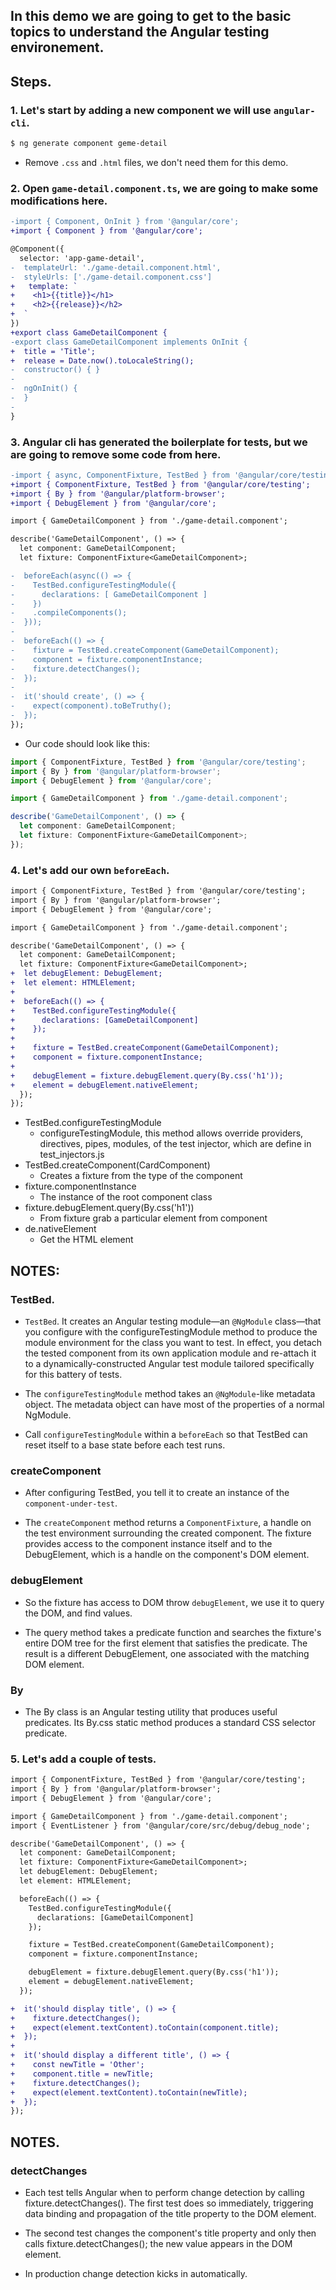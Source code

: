 ## In this demo we are going to get to the basic topics to understand the Angular testing environement.

## Steps.

### 1. Let's start by adding a new component we will use `angular-cli`.

```bash
$ ng generate component geme-detail
```
* Remove `.css` and `.html` files, we don't need them for this demo.

### 2. Open `game-detail.component.ts`, we are going to make some modifications here.

```diff
-import { Component, OnInit } from '@angular/core';
+import { Component } from '@angular/core';

@Component({
  selector: 'app-game-detail',
-  templateUrl: './game-detail.component.html',
-  styleUrls: ['./game-detail.component.css']
+   template: `
+    <h1>{{title}}</h1>
+    <h2>{{release}}</h2>
+  `
})
+export class GameDetailComponent {
-export class GameDetailComponent implements OnInit {
+  title = 'Title';
+  release = Date.now().toLocaleString();
-  constructor() { }
-
-  ngOnInit() {
-  }
-
}

```
### 3. Angular cli has generated the boilerplate for tests, but we are going to remove some code from here.

```diff
-import { async, ComponentFixture, TestBed } from '@angular/core/testing';
+import { ComponentFixture, TestBed } from '@angular/core/testing';
+import { By } from '@angular/platform-browser';
+import { DebugElement } from '@angular/core';

import { GameDetailComponent } from './game-detail.component';

describe('GameDetailComponent', () => {
  let component: GameDetailComponent;
  let fixture: ComponentFixture<GameDetailComponent>;

-  beforeEach(async(() => {
-    TestBed.configureTestingModule({
-      declarations: [ GameDetailComponent ]
-    })
-    .compileComponents();
-  }));
-
-  beforeEach(() => {
-    fixture = TestBed.createComponent(GameDetailComponent);
-    component = fixture.componentInstance;
-    fixture.detectChanges();
-  });
-
-  it('should create', () => {
-    expect(component).toBeTruthy();
-  });
});

```
* Our code should look like this:

```typescript
import { ComponentFixture, TestBed } from '@angular/core/testing';
import { By } from '@angular/platform-browser';
import { DebugElement } from '@angular/core';

import { GameDetailComponent } from './game-detail.component';

describe('GameDetailComponent', () => {
  let component: GameDetailComponent;
  let fixture: ComponentFixture<GameDetailComponent>;
});
```

### 4. Let's add our own `beforeEach`.

```diff
import { ComponentFixture, TestBed } from '@angular/core/testing';
import { By } from '@angular/platform-browser';
import { DebugElement } from '@angular/core';

import { GameDetailComponent } from './game-detail.component';

describe('GameDetailComponent', () => {
  let component: GameDetailComponent;
  let fixture: ComponentFixture<GameDetailComponent>;
+  let debugElement: DebugElement;
+  let element: HTMLElement;
+
+  beforeEach(() => {
+    TestBed.configureTestingModule({
+      declarations: [GameDetailComponent]
+    });
+
+    fixture = TestBed.createComponent(GameDetailComponent);
+    component = fixture.componentInstance;
+
+    debugElement = fixture.debugElement.query(By.css('h1'));
+    element = debugElement.nativeElement;
  });
});

```

* TestBed.configureTestingModule
    * configureTestingModule, this method allows override providers, directives, pipes,
      modules, of the test injector, which are define in test_injectors.js
* TestBed.createComponent(CardComponent)
    *  Creates a fixture from the type of the component
* fixture.componentInstance
    * The instance of the root component class
* fixture.debugElement.query(By.css('h1'))
    * From fixture grab a particular element from component
* de.nativeElement
    * Get the HTML element    

## NOTES: 

### TestBed.

* `TestBed`.  It creates an Angular testing module—an `@NgModule` class—that you configure with the configureTestingModule method to produce the module environment for the class you want to test. In effect, you detach the tested component from its own application module and re-attach it to a dynamically-constructed Angular test module tailored specifically for this battery of tests.

* The `configureTestingModule` method takes an `@NgModule`-like metadata object. The metadata object can have most of the properties of a normal NgModule.

* Call `configureTestingModule` within a `beforeEach` so that TestBed can reset itself to a base state before each test runs.

### createComponent

* After configuring TestBed, you tell it to create an instance of the `component-under-test`.

* The `createComponent` method returns a `ComponentFixture`, a handle on the test environment surrounding the created component. The fixture provides access to the component instance itself and to the DebugElement, which is a handle on the component's DOM element.

### debugElement

* So the fixture has access to DOM throw `debugElement`, we use it to query the DOM, and find values.

* The query method takes a predicate function and searches the fixture's entire DOM tree for the first element that satisfies the predicate. The result is a different DebugElement, one associated with the matching DOM element.

### By

* The By class is an Angular testing utility that produces useful predicates. Its By.css static method produces a standard CSS selector predicate.

### 5. Let's add a couple of tests.

```diff
import { ComponentFixture, TestBed } from '@angular/core/testing';
import { By } from '@angular/platform-browser';
import { DebugElement } from '@angular/core';

import { GameDetailComponent } from './game-detail.component';
import { EventListener } from '@angular/core/src/debug/debug_node';

describe('GameDetailComponent', () => {
  let component: GameDetailComponent;
  let fixture: ComponentFixture<GameDetailComponent>;
  let debugElement: DebugElement;
  let element: HTMLElement;

  beforeEach(() => {
    TestBed.configureTestingModule({
      declarations: [GameDetailComponent]
    });

    fixture = TestBed.createComponent(GameDetailComponent);
    component = fixture.componentInstance;

    debugElement = fixture.debugElement.query(By.css('h1'));
    element = debugElement.nativeElement;
  });

+  it('should display title', () => {
+    fixture.detectChanges();
+    expect(element.textContent).toContain(component.title);
+  });
+
+  it('should display a different title', () => {
+    const newTitle = 'Other';
+    component.title = newTitle;
+    fixture.detectChanges();
+    expect(element.textContent).toContain(newTitle);
+  });
});

```
## NOTES.

### detectChanges

* Each test tells Angular when to perform change detection by calling fixture.detectChanges(). The first test does so immediately, triggering data binding and propagation of the title property to the DOM element.

* The second test changes the component's title property and only then calls fixture.detectChanges(); the new value appears in the DOM element.

* In production change detection kicks in automatically.
